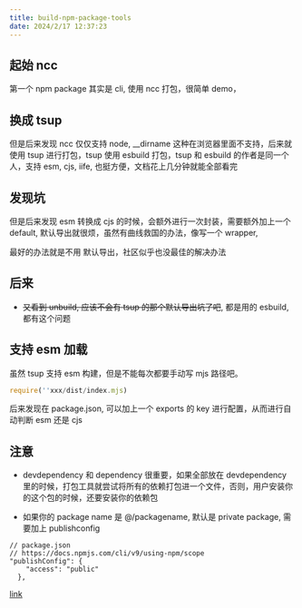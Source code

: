 ```yaml
---
title: build-npm-package-tools
date: 2024/2/17 12:37:23
---
```


## 起始 ncc

第一个 npm package 其实是 cli, 使用 ncc 打包，很简单 demo，

## 换成 tsup

但是后来发现 ncc 仅仅支持 node, \_\_dirname 这种在浏览器里面不支持，后来就使用 tsup 进行打包，tsup 使用 esbuild 打包，tsup 和 esbuild 的作者是同一个人，支持 esm, cjs, iife, 也挺方便，文档花上几分钟就能全部看完

## 发现坑

但是后来发现 esm 转换成 cjs 的时候，会额外进行一次封装，需要额外加上一个 default, 默认导出就很烦，虽然有曲线救国的办法，像写一个 wrapper,

最好的办法就是不用 默认导出，社区似乎也没最佳的解决办法

## 后来

- ~~又看到 unbuild, 应该不会有 tsup 的那个默认导出坑了吧~~, 都是用的 esbuild, 都有这个问题

## 支持 esm 加载

虽然 tsup 支持 esm 构建，但是不能每次都要手动写 mjs 路径吧。

```js
require(''xxx/dist/index.mjs)
```

后来发现在 package.json, 可以加上一个 exports 的 key 进行配置，从而进行自动判断 esm 还是 cjs

## 注意

- devdependency 和 dependency 很重要，如果全部放在 devdependency 里的时候，打包工具就尝试将所有的依赖打包进一个文件，否则，用户安装你的这个包的时候，还要安装你的依赖包

- 如果你的 package name 是 @<your-username>/packagename, 默认是 private package, 需要加上 publishconfig

```jsonc
// package.json
// https://docs.npmjs.com/cli/v9/using-npm/scope
"publishConfig": {
    "access": "public"
  },
```

[link](https://docs.npmjs.com/cli/v10/configuring-npm/package-json)